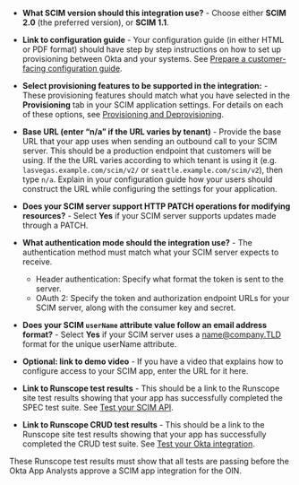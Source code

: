 
* **What SCIM version should this integration use?** - Choose either **SCIM 2.0** (the preferred version), or **SCIM 1.1**.

* **Link to configuration guide** - Your configuration guide (in either HTML or PDF format) should have step by step instructions on how to set up provisioning between Okta and your systems. See [Prepare a customer-facing configuration guide](/docs/guides/submit-app/create-guide).

* **Select provisioning features to be supported in the integration:** - These provisioning features should match what you have selected in the **Provisioning** tab in your SCIM application settings. For details on each of these options, see [Provisioning and Deprovisioning](https://help.okta.com/en/prod/okta_help_CSH.htm#ext_Provisioning_Deprovisioning_Overview).

* **Base URL (enter “n/a” if the URL varies by tenant)** - Provide the base URL that your app uses when sending an outbound call to your SCIM server. This should be a production endpoint that customers will be using. If the the URL varies according to which tenant is using it (e.g. `lasvegas.example.com/scim/v2/` or `seattle.example.com/scim/v2`), then type `n/a`. Explain in your configuration guide how your users should construct the URL while configuring the settings for your application.

* **Does your SCIM server support HTTP PATCH operations for modifying resources?** - Select **Yes** if your SCIM server supports updates made through a PATCH.

* **What authentication mode should the integration use?** - The authentication method must match what your SCIM server expects to receive.

  * Header authentication: Specify what format the token is sent to the server.
  * OAuth 2: Specify the token and authorization endpoint URLs for your SCIM server, along with the consumer key and secret.

* **Does your SCIM `userName` attribute value follow an email address format?** - Select **Yes** if your SCIM server uses a name@company.TLD format for the unique userName attribute.

* **Optional: link to demo video** - If you have a video that explains how to configure access to your SCIM app, enter the URL for it here.

* **Link to Runscope test results** - This should be a link to the Runscope site test results showing that your app has successfully completed the SPEC test suite. See [Test your SCIM API](docs/guides/build-provisioning-integration/test-scim-api/).

* **Link to Runscope CRUD test results** - This should be a link to the Runscope site test results showing that your app has successfully completed the CRUD test suite. See [Test your Okta integration](/docs/guides/build-provisioning-integration/test-scim-app/).

These Runscope test results must show that all tests are passing before the Okta App Analysts approve a SCIM app integration for the OIN.
